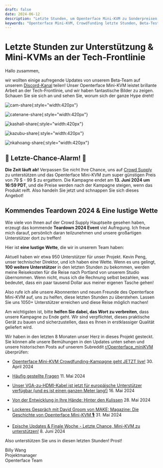 ```yaml
---
draft: false
date: 2024-06-12
description: "Letzte Stunden, um Openterface Mini-KVM zu Sonderpreisen zu unterstützen! Sehen Sie echte Nutzung von unseren Beta-Testern, kommende Teardown 2024 Event-Pläne und unsere Reise zu 1050+ Unterstützern. Kampagne endet am 13. Juni um 16:59 PDT - verpassen Sie es nicht!"
keywords: "Openterface Mini-KVM, Crowdfunding letzte Stunden, Beta-Test-Ergebnisse, Teardown 2024, Tech-Frontlinie, Sonderpreise, KVM-Gerät, Hardware-Entwicklung, Beta-Team-Feedback, Crowd Supply Kampagne, letzte Chance, Early-Adopter-Preise, Tech-Gadget, Open-Hardware"
---
```


# Letzte Stunden zur Unterstützung & Mini-KVMs an der Tech-Frontlinie

Hallo zusammen,

wir wollten einige aufregende Updates von unserem Beta-Team auf unserem [Discord-Kanal](/discord) teilen! Unser Openterface Mini-KVM leistet brillante Arbeit an der Tech-Frontlinie, und wir haben fantastische Bilder zu zeigen. Schauen Sie sie sich an und sehen Sie, worum sich der ganze Hype dreht!

![cam-share](https://www.crowdsupply.com/img/bed9/41ac90fd-1074-49e0-a081-f9798610bed9/cam-share_jpg_md-xl.jpg){:style="width:420px"}

![catenane-share](https://www.crowdsupply.com/img/b9ed/4144b488-9442-44e2-9bad-f07daa56b9ed/catenane-share_jpg_gallery-lg.jpg){:style="width:420px"}

![kashall-share](https://www.crowdsupply.com/img/17f2/d5f31dbb-f51e-4813-ab79-29194ea717f2/kashall-share_jpg_gallery-lg.jpg){:style="width:420px"}

![kazubu-share](https://www.crowdsupply.com/img/23e5/6aadfd66-756d-4f42-944d-dc2e95dd23e5/kazubu-share_jpg_gallery-lg.jpg){:style="width:420px"}

![nkahoang-share](https://www.crowdsupply.com/img/50bc/6318ed70-11f6-4640-b73b-f435267950bc/nkahoang-share_jpg_gallery-lg.jpg){:style="width:420px"}

## 🚨 Letzte-Chance-Alarm! 🚨

**Die Zeit läuft ab!** Verpassen Sie nicht Ihre Chance, uns auf [Crowd Supply](https://www.crowdsupply.com/techxartisan/openterface-mini-kvm) zu unterstützen und das Openterface Mini-KVM zum super günstigen Preis von 79 $ - 99 $ zu ergattern. Die Kampagne endet am **13. Juni 2024 um 16:59 PDT**, und die Preise werden nach der Kampagne steigen, wenn das Produkt reift. Also handeln Sie jetzt und schnappen Sie sich dieses Angebot!

## Kommendes Teardown 2024 & Eine lustige Wette

Wie viele von Ihnen auf der Crowd Supply Hauptseite gesehen haben, erzeugt das kommende **Teardown 2024 Event** viel Aufregung. Ich freue mich darauf, persönlich daran teilzunehmen und unsere großartigen Unterstützer dort zu treffen!

Hier ist **eine lustige Wette**, die wir in unserem Team haben:

Aktuell haben wir etwa 950 Unterstützer für unser Projekt. Kevin Peng, unser technischer Direktor, und ich haben eine Wette. Wenn es uns gelingt, **100 weitere Unterstützer** in den letzten Stunden zu bekommen, werden meine Reisekosten für die Reise nach Portland von unserem Studio übernommen. Wenn nicht, muss ich die Rechnung selbst bezahlen, was bedeutet, dass ein paar tausend Dollar aus meiner eigenen Tasche gehen!

Also rufe ich alle unsere Abonnenten und neuen Freunde des Openterface Mini-KVM auf, uns zu helfen, diese letzten Stunden zu überstehen. Lassen Sie uns 1050+ Unterstützer erreichen und diese Reise möglich machen!

Am wichtigsten ist, bitte **helfen Sie dabei, das Wort zu verbreiten**, dass unsere Kampagne zu Ende geht. Wir sind verpflichtet, dieses praktische Gerät zu bauen und sicherzustellen, dass es Ihnen in erstklassiger Qualität geliefert wird.

Wir haben in den letzten 8 Monaten unser Herz in dieses Projekt gesteckt. Sie können alle unsere Bemühungen in den Updates unten sehen und unsere historischen Posts auf unserem Subreddit [r/Openterface_miniKVM](/reddit) überprüfen:

- [Openterface Mini-KVM Crowdfunding-Kampagne geht JETZT live!](https://www.crowdsupply.com/techxartisan/openterface-mini-kvm/updates/openterface-mini-kvm-crowdfunding-campaign-goes-live-now) 30. April 2024

- [Häufig gestellte Fragen](https://www.crowdsupply.com/techxartisan/openterface-mini-kvm/updates/frequently-asked-questions) 11. Mai 2024

- [Unser VGA-zu-HDMI-Kabel ist jetzt für europäische Unterstützer verfügbar (und es ist einen ganzen Meter lang!)](https://www.crowdsupply.com/techxartisan/openterface-mini-kvm/updates/our-vga-to-hdmi-cable-is-now-available-to-european-backers-and-its-a-full-meter-long) 16. Mai 2024

- [Von der Entwicklung in Ihre Hände: Hinter den Kulissen](https://www.crowdsupply.com/techxartisan/openterface-mini-kvm/updates/from-development-to-your-hands-behind-the-scenes) 28. Mai 2024

- [Lockeres Gespräch mit David Groom von MAKE: Magazine: Die Geschichte von Openterface Mini-KVM 🎙️](https://www.crowdsupply.com/techxartisan/openterface-mini-kvm/updates/casual-chat-with-david-groom-from-make-magazine-the-story-of-openterface-mini-kvm) 31. Mai 2024

- [Epische Updates & Finale Woche - Letzte Chance, Mini-KVM zu unterstützen!](https://www.crowdsupply.com/techxartisan/openterface-mini-kvm/updates/epic-updates-and-final-week-last-chance-to-back-mini-kvm) 8. Juni 2024

Also unterstützen Sie uns in diesen letzten Stunden! Prost!

Billy Wang  
Projektmanager  
Openterface Team
